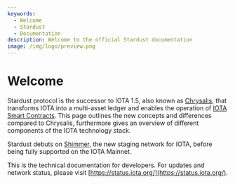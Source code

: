 ```yaml
---
keywords:
  - Welcome
  - Stardust
  - Documentation
description: Welcome to the official Stardust documentation
image: /img/logo/preview.png
---
```


# Welcome

Stardust protocol is the successor to IOTA 1.5, also known as [Chrysalis](/introduction/welcome), that transforms IOTA into a multi-asset ledger and enables the operation of [IOTA Smart Contracts](/learn/smart-contracts/introduction/). This page outlines the new concepts
and differences compared to Chrysalis, furthermore gives an overview of different components of the IOTA technology stack.

Stardust debuts on [Shimmer](https://shimmer.network/), the new staging network for IOTA, before being fully supported on the IOTA Mainnet.

This is the technical documentation for developers. For updates and network status, please visit [https://status.iota.org/](https://status.iota.org/).
